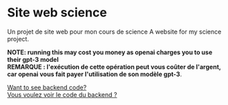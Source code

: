 # Site web science
Un projet de site web pour mon cours de science
A website for my science project.

**NOTE: running this may cost you money as openai charges you to use their gpt-3 model** <br>
**REMARQUE : l'exécution de cette opération peut vous coûter de l'argent, car openai vous fait payer l'utilisation de son modèle gpt-3**.

[Want to see backend code?](https://github.com/notpoiu/sitewebscience/tree/server-backend) <br>
[Vous voulez voir le code du backend ?](https://github.com/notpoiu/sitewebscience/tree/server-backend)
